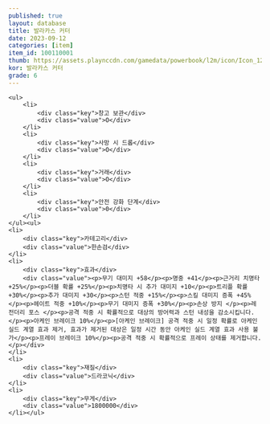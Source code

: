 ```yaml
---
published: true
layout: database
title: 발라카스 커터
date: 2023-09-12
categories: [item]
item_id: 100110001
thumb: https://assets.playnccdn.com/gamedata/powerbook/l2m/icon/Icon_128/Item/Icon_WP_Sword_G1_001.png
kor: 발라카스 커터
grade: 6
---
```


    <ul>
        <li>
            <div class="key">창고 보관</div>
            <div class="value">O</div>
        </li>
        <li>
            <div class="key">사망 시 드롭</div>
            <div class="value">O</div>
        </li>
        <li>
            <div class="key">거래</div>
            <div class="value">O</div>
        </li>
        <li>
            <div class="key">안전 강화 단계</div>
            <div class="value">0</div>
        </li>
    </ul><ul>
    <li>
        <div class="key">카테고리</div>
        <div class="value">한손검</div>
    </li>
    <li>
        <div class="key">효과</div>
        <div class="value"><p>무기 대미지 +58</p><p>명중 +41</p><p>근거리 치명타 +25%</p><p>더블 확률 +25%</p><p>치명타 시 추가 대미지 +10</p><p>트리플 확률 +30%</p><p>추가 대미지 +30</p><p>스턴 적중 +15%</p><p>스킬 대미지 증폭 +45%</p><p>헤이트 적중 +10%</p><p>무기 대미지 증폭 +30%</p><p>손상 방지 </p><p>레전더리 포스 </p><p>공격 적중 시 확률적으로 대상의 방어력과 스턴 내성을 감소시킵니다.</p><p>아케인 브레이크 10%</p><p>[아케인 브레이크] 공격 적중 시 일정 확률로 아케인 실드 계열 효과 제거, 효과가 제거된 대상은 일정 시간 동안 아케인 실드 계열 효과 사용 불가</p><p>프레이 브레이크 10%</p><p>공격 적중 시 확률적으로 프레이 상태를 제거합니다.</p></div>
    </li>
    <li>
        <div class="key">재질</div>
        <div class="value">드라코닉</div>
    </li>
    <li>
        <div class="key">무게</div>
        <div class="value">1800000</div>
    </li></ul>
</section>